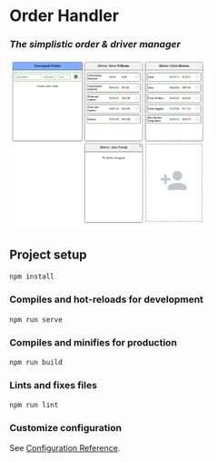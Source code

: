 # Order Handler
### _The simplistic order & driver manager_

<img src="./src/assets/order-handler-ui.png/" width="70%" title="hover text">


## Project setup
```
npm install
```

### Compiles and hot-reloads for development
```
npm run serve
```

### Compiles and minifies for production
```
npm run build
```

### Lints and fixes files
```
npm run lint
```

### Customize configuration
See [Configuration Reference](https://cli.vuejs.org/config/).
